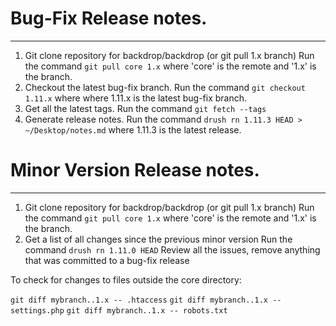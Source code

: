 # Bug-Fix Release notes.
------------------------

1) Git clone repository for backdrop/backdrop (or git pull 1.x branch)
   Run the command `git pull core 1.x`
     where 'core' is the remote and '1.x' is the branch.
2) Checkout the latest bug-fix branch.
   Run the command `git checkout 1.11.x`
     where where 1.11.x is the latest bug-fix branch.
3) Get all the latest tags.
   Run the command `git fetch --tags`
4) Generate release notes.
   Run the command `drush rn 1.11.3 HEAD > ~/Desktop/notes.md`
     where 1.11.3 is the latest release.


# Minor Version Release notes.
------------------------------

1) Git clone repository for backdrop/backdrop (or git pull 1.x branch)
   Run the command `git pull core 1.x`
     where 'core' is the remote and '1.x' is the branch.
2) Get a list of all changes since the previous minor version
   Run the command `drush rn 1.11.0 HEAD`
   Review all the issues, remove anything that was committed to a bug-fix release


To check for changes to files outside the core directory:

 `git diff mybranch..1.x -- .htaccess`
 `git diff mybranch..1.x -- settings.php`
 `git diff mybranch..1.x -- robots.txt`
